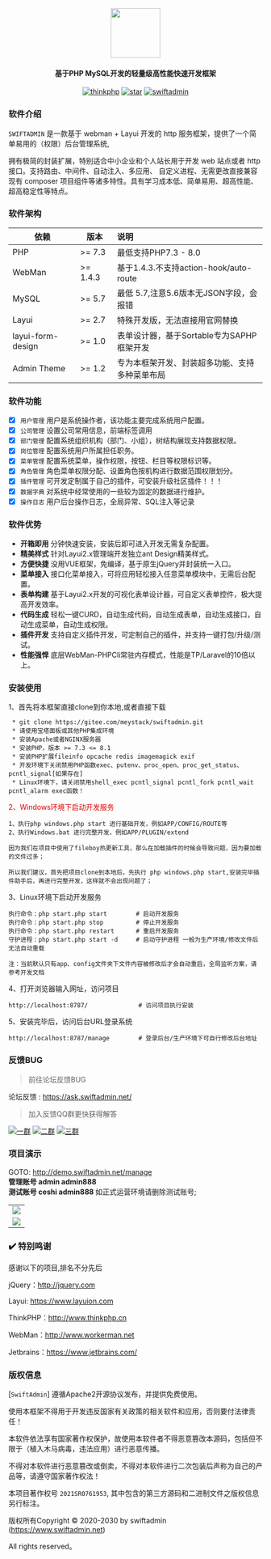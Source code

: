 

<div align="center">
<img src="https://www.swiftadmin.net/static/images/sademo/110400_6a5e130d_904542.png" width="98" height="98" />
</div>
<h4 align="center">基于PHP MySQL开发的轻量级高性能快速开发框架</h4>
<p align="center">
<a href="https://gitee.com/meystack/swiftadmin/"><img src="https://badgen.net/badge/PHPCLI/MySQL/green" alt="thinkphp"></a>
<a href="https://gitee.com/meystack/swiftadmin/stargazers"><img src="https://gitee.com/meystack/swiftadmin/badge/star.svg?theme=gvp" alt="star"></a>
<a href="https://gitee.com/meystack/swiftadmin/">
<img src="https://badgen.net/badge/License/Apache/" alt="swiftadmin"></a>
</p>

### 软件介绍

`SWIFTADMIN` 是一款基于 webman + Layui 开发的 http 服务框架，提供了一个简单易用的（权限）后台管理系统,

拥有极简的封装扩展，特别适合中小企业和个人站长用于开发 web 站点或者 http 接口。支持路由、中间件、自动注入、多应用、 自定义进程、无需更改直接兼容现有 composer 项目组件等诸多特性。具有学习成本低、简单易用、超高性能、超高稳定性等特点。

### 软件架构

|  依赖   |  版本   | 说明                                |
|-----|-----|:----------------------------------|
| PHP               | \>= 7.3   | 最低支持PHP7.3 - 8.0                  |
| WebMan            | \>= 1.4.3 | 基于1.4.3.不支持action-hook/auto-route |
| MySQL             | \>= 5.7   | 最低 5.7,注意5.6版本无JSON字段，会报错         |
| Layui             | \>= 2.7   | 特殊开发版，无法直接用官网替换                   |
| layui-form-design | \>= 1.0   | 表单设计器，基于Sortable专为SAPHP框架开发       |
| Admin Theme       | \>= 1.2   | 专为本框架开发、封装超多功能、支持多种菜单布局           |

### 软件功能

- [x] `用户管理` 用户是系统操作者，该功能主要完成系统用户配置。
- [x] `公司管理` 设置公司常用信息，前端标签调用
- [x] `部门管理` 配置系统组织机构（部门、小组），树结构展现支持数据权限。
- [x] `岗位管理` 配置系统用户所属担任职务。
- [x] `菜单管理` 配置系统菜单，操作权限，按钮、栏目等权限标识等。
- [x] `角色管理` 角色菜单权限分配、设置角色按机构进行数据范围权限划分。
- [x] `插件管理` 可开发定制属于自己的插件，可安装升级社区插件！！！
- [x] `数据字典` 对系统中经常使用的一些较为固定的数据进行维护。
- [x] `操作日志` 用户后台操作日志，全局异常、SQL注入等记录

### 软件优势

- **开箱即用**  分钟快速安装，安装后即可进入开发无需复杂配置。
- **精美样式**  针对Layui2.x管理端开发独立ant Design精美样式。
- **方便快捷**  没用VUE框架，免编译，基于原生jQuery并封装统一入口。
- **菜单接入**  接口化菜单接入，可将应用轻松接入任意菜单模块中，无需后台配置。
- **表单构建**  基于Layui2.x开发的可视化表单设计器，可自定义表单控件，极大提高开发效率。
- **代码生成**  轻松一键CURD，自动生成代码，自动生成表单，自动生成接口，自动生成菜单，自动生成权限。
- **插件开发**  支持自定义插件开发，可定制自己的插件，并支持一键打包/升级/测试。
- **性能强悍**  底层WebMan-PHPCli常驻内存模式，性能是TP/Laravel的10倍以上。

### 安装使用

1、首先将本框架直接clone到你本地,或者直接下载
```
 * git clone https://gitee.com/meystack/swiftadmin.git
 * 请使用宝塔面板或其他PHP集成环境
 * 安装Apache或者NGINX服务器
 * 安装PHP，版本 >= 7.3 <= 8.1
 * 安装PHP扩展fileinfo opcache redis imagemagick exif
 * 开发环境下关闭禁用PHP函数exec、putenv、proc_open、proc_get_status、pcntl_signal[如果存在]
 * Linux环境下，请关闭禁用shell_exec pcntl_signal pcntl_fork pcntl_wait pcntl_alarm exec函数！
```
<font color="#dd0000">2、Windows环境下启动开发服务</font>
```
1、执行php windows.php start 进行基础开发，例如APP/CONFIG/ROUTE等
2、执行Windows.bat 进行完整开发，例如APP/PLUGIN/extend

因为我们在项目中使用了fileboy热更新工具，那么在加载插件的时候会导致问题，因为要加载的文件过多；

所以我们建议，首先把项目clone到本地后，先执行 php windows.php start,安装完毕插件助手后，再进行完整开发，这样就不会出现问题了；

```
3、Linux环境下启动开发服务
```
执行命令：php start.php start        # 启动开发服务
执行命令：php start.php stop         # 停止开发服务
执行命令：php start.php restart      # 重启开发服务
守护进程：php start.php start -d     # 启动守护进程 一般为生产环境/修改文件后无法自动重载

注：当前默认只有app、config文件夹下文件内容被修改后才会自动重启，全局监听方案，请参考开发文档
```
4、打开浏览器输入网址，访问项目
```
http://localhost:8787/              # 访问项目执行安装
```
5、安装完毕后，访问后台URL登录系统
```
http://localhost:8787/manage        # 登录后台/生产环境下可自行修改后台地址
```

### 反馈BUG

> 前往论坛反馈BUG

论坛反馈 : https://ask.swiftadmin.net/

> 加入反馈QQ群更快获得解答

<a href="https://qm.qq.com/cgi-bin/qm/qr?k=Idivrh-log25t0ryx19nWeqUk8oFrI-X&jump_from=webapi"><img src="https://badgen.net/badge/qq2000人群/68221484/" alt="一群"></a>
<a href="https://qm.qq.com/cgi-bin/qm/qr?k=L_SKDh46TnWDVrudKEON2XAlgm02RNic&jump_from=webapi"><img src="https://badgen.net/badge/qq二群/68221585/" alt="二群"></a>
<a href="https://qm.qq.com/cgi-bin/qm/qr?k=p6N-b7AkWiESpcrZmOKWpm3t05qt4MQ-&jump_from=webapi"><img src="https://badgen.net/badge/qq三群/68221618/" alt="三群"></a>

### 项目演示
GOTO: <a href="http://demo.swiftadmin.net/manage" target="_blank">
http://demo.swiftadmin.net/manage </a> </b><br/>
<b>管理账号  admin admin888 </b><br/>
<b>测试账号  ceshi admin888 </b>如正式运营环境请删除测试账号;<br/>

<table>
	<tr>
		<td><img src="https://www.swiftadmin.net/static/images/sademo/135519_aa76fdcf_904542.gif"/></td>
	</tr>
	<tr>
		<td><img src="https://www.swiftadmin.net/static/images/sademo/140708_8baf92f1_904542.gif"/></td>
	</tr>	
</table>

### ✔️ 特别鸣谢

感谢以下的项目,排名不分先后

jQuery：http://jquery.com

Layui: https://www.layuion.com

ThinkPHP：http://www.thinkphp.cn

WebMan：http://www.workerman.net

Jetbrains：https://www.jetbrains.com/


### 版权信息

[`SwiftAdmin`] 遵循Apache2开源协议发布，并提供免费使用。

使用本框架不得用于开发违反国家有关政策的相关软件和应用，否则要付法律责任！

本软件依法享有国家著作权保护，故使用本软件者不得恶意篡改本源码，包括但不限于（植入木马病毒，违法应用）进行恶意传播。

不得对本软件进行恶意篡改或倒卖，不得对本软件进行二次包装后声称为自己的产品等，请遵守国家著作权法！

本项目著作权号 `2021SR0761953`, 其中包含的第三方源码和二进制文件之版权信息另行标注。

版权所有Copyright © 2020-2030 by swiftadmin (https://www.swiftadmin.net)

All rights reserved。